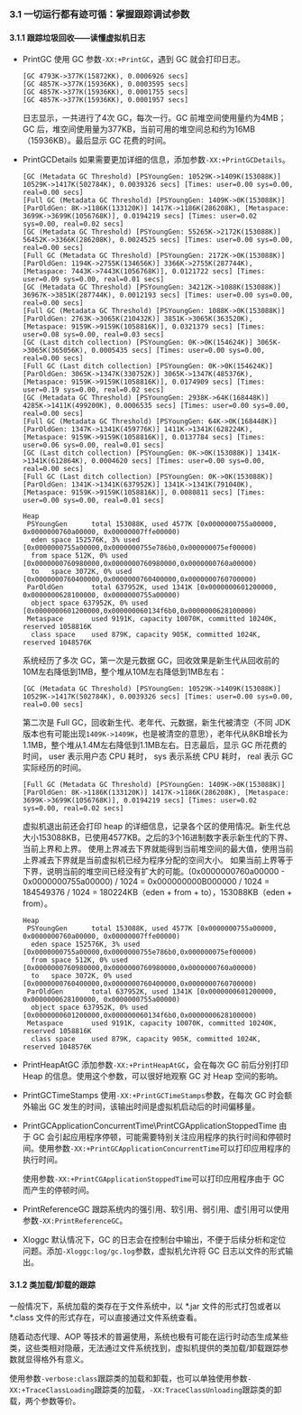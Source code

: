 ### 3.1 一切运行都有迹可循：掌握跟踪调试参数
#### 3.1.1 跟踪垃圾回收——读懂虚拟机日志
- PrintGC
  使用 GC 参数`-XX:+PrintGC`，遇到 GC 就会打印日志。
  ```
  [GC 4793K->377K(15872KK), 0.0006926 secs]
  [GC 4857K->377K(15936KK), 0.0003595 secs]
  [GC 4857K->377K(15936KK), 0.0001755 secs]
  [GC 4857K->377K(15936KK), 0.0001957 secs]
  ```
  日志显示，一共进行了4次 GC，每次一行。GC 前堆空间使用量约为4MB；GC 后，堆空间使用量为377KB，当前可用的堆空间总和约为16MB（15936KB）。最后显示 GC 花费的时间。

- PrintGCDetails
  如果需要更加详细的信息，添加参数`-XX:+PrintGCDetails`。
  ```
  [GC (Metadata GC Threshold) [PSYoungGen: 10529K->1409K(153088K)] 10529K->1417K(502784K), 0.0039326 secs] [Times: user=0.00 sys=0.00, real=0.00 secs]
  [Full GC (Metadata GC Threshold) [PSYoungGen: 1409K->0K(153088K)] [ParOldGen: 8K->1186K(133120K)] 1417K->1186K(286208K), [Metaspace: 3699K->3699K(1056768K)], 0.0194219 secs] [Times: user=0.02 sys=0.00, real=0.02 secs]
  [GC (Metadata GC Threshold) [PSYoungGen: 55265K->2172K(153088K)] 56452K->3366K(286208K), 0.0024525 secs] [Times: user=0.00 sys=0.00, real=0.00 secs]
  [Full GC (Metadata GC Threshold) [PSYoungGen: 2172K->0K(153088K)] [ParOldGen: 1194K->2755K(134656K)] 3366K->2755K(287744K), [Metaspace: 7443K->7443K(1056768K)], 0.0121722 secs] [Times: user=0.09 sys=0.00, real=0.01 secs]
  [GC (Metadata GC Threshold) [PSYoungGen: 34212K->1088K(153088K)] 36967K->3851K(287744K), 0.0012193 secs] [Times: user=0.00 sys=0.00, real=0.00 secs]
  [Full GC (Metadata GC Threshold) [PSYoungGen: 1088K->0K(153088K)] [ParOldGen: 2763K->3065K(210432K)] 3851K->3065K(363520K), [Metaspace: 9159K->9159K(1058816K)], 0.0321379 secs] [Times: user=0.08 sys=0.00, real=0.03 secs]
  [GC (Last ditch collection) [PSYoungGen: 0K->0K(154624K)] 3065K->3065K(365056K), 0.0005435 secs] [Times: user=0.00 sys=0.00, real=0.00 secs]
  [Full GC (Last ditch collection) [PSYoungGen: 0K->0K(154624K)] [ParOldGen: 3065K->1347K(330752K)] 3065K->1347K(485376K), [Metaspace: 9159K->9159K(1058816K)], 0.0174909 secs] [Times: user=0.19 sys=0.00, real=0.02 secs]
  [GC (Metadata GC Threshold) [PSYoungGen: 2938K->64K(168448K)] 4285K->1411K(499200K), 0.0006535 secs] [Times: user=0.00 sys=0.00, real=0.00 secs]
  [Full GC (Metadata GC Threshold) [PSYoungGen: 64K->0K(168448K)] [ParOldGen: 1347K->1341K(459776K)] 1411K->1341K(628224K), [Metaspace: 9159K->9159K(1058816K)], 0.0137784 secs] [Times: user=0.06 sys=0.00, real=0.01 secs]
  [GC (Last ditch collection) [PSYoungGen: 0K->0K(153088K)] 1341K->1341K(612864K), 0.0004620 secs] [Times: user=0.00 sys=0.00, real=0.00 secs]
  [Full GC (Last ditch collection) [PSYoungGen: 0K->0K(153088K)] [ParOldGen: 1341K->1341K(637952K)] 1341K->1341K(791040K), [Metaspace: 9159K->9159K(1058816K)], 0.0080811 secs] [Times: user=0.00 sys=0.00, real=0.01 secs]

  Heap
   PSYoungGen      total 153088K, used 4577K [0x0000000755a00000, 0x0000000760a00000, 0x00000007ffe00000)
    eden space 152576K, 3% used [0x0000000755a00000,0x0000000755e786b0,0x000000075ef00000)
    from space 512K, 0% used [0x0000000760980000,0x0000000760980000,0x0000000760a00000)
    to   space 3072K, 0% used [0x0000000760400000,0x0000000760400000,0x0000000760700000)
   ParOldGen       total 637952K, used 1341K [0x0000000601200000, 0x0000000628100000, 0x0000000755a00000)
    object space 637952K, 0% used [0x0000000601200000,0x000000060134f6b0,0x0000000628100000)
   Metaspace       used 9191K, capacity 10070K, committed 10240K, reserved 1058816K
    class space    used 879K, capacity 905K, committed 1024K, reserved 1048576K
  ```

  系统经历了多次 GC，第一次是元数据 GC，回收效果是新生代从回收前的10M左右降低到1MB，整个堆从10M左右降低到1MB左右：
  ```
  [GC (Metadata GC Threshold) [PSYoungGen: 10529K->1409K(153088K)] 10529K->1417K(502784K), 0.0039326 secs] [Times: user=0.00 sys=0.00, real=0.00 secs]
  ```

  第二次是 Full GC，回收新生代、老年代、元数据，新生代被清空（不同 JDK 版本也有可能出现`1409K->1409K`，也是被清空的意思），老年代从8KB增长为1.1MB，整个堆从1.4M左右降低到1.1MB左右。日志最后，显示 GC 所花费的时间， user 表示用户态 CPU 耗时， sys 表示系统 CPU 耗时， real 表示 GC 实际经历的时间。
  ```
  [Full GC (Metadata GC Threshold) [PSYoungGen: 1409K->0K(153088K)] [ParOldGen: 8K->1186K(133120K)] 1417K->1186K(286208K), [Metaspace: 3699K->3699K(1056768K)], 0.0194219 secs] [Times: user=0.02 sys=0.00, real=0.02 secs]
  ```

  虚拟机退出前还会打印 heap 的详细信息，记录各个区的使用情况。新生代总大小153088KB，已使用4577KB。之后的3个16进制数字表示新生代的下界、当前上界和上界。
  使用上界减去下界就能得到当前堆空间的最大值，使用当前上界减去下界就是当前虚拟机已经为程序分配的空间大小。
  如果当前上界等于下界，说明当前的堆空间已经没有扩大的可能。(0x0000000760a00000 - 0x0000000755a00000) / 1024 = 0x000000000B000000 / 1024 = 184549376 / 1024 = 180224KB（eden + from + to），153088KB（eden + from）。
  ```
  Heap
   PSYoungGen      total 153088K, used 4577K [0x0000000755a00000, 0x0000000760a00000, 0x00000007ffe00000)
    eden space 152576K, 3% used [0x0000000755a00000,0x0000000755e786b0,0x000000075ef00000)
    from space 512K, 0% used [0x0000000760980000,0x0000000760980000,0x0000000760a00000)
    to   space 3072K, 0% used [0x0000000760400000,0x0000000760400000,0x0000000760700000)
   ParOldGen       total 637952K, used 1341K [0x0000000601200000, 0x0000000628100000, 0x0000000755a00000)
    object space 637952K, 0% used [0x0000000601200000,0x000000060134f6b0,0x0000000628100000)
   Metaspace       used 9191K, capacity 10070K, committed 10240K, reserved 1058816K
    class space    used 879K, capacity 905K, committed 1024K, reserved 1048576K
  ```

- PrintHeapAtGC
  添加参数`-XX:+PrintHeapAtGC`，会在每次 GC 前后分别打印 Heap 的信息。使用这个参数，可以很好地观察 GC 对 Heap 空间的影响。

- PrintGCTimeStamps
  使用`-XX:+PrintGCTimeStamps`参数，在每次 GC 时会额外输出 GC 发生的时间，该输出时间是虚拟机启动后的时间偏移量。

- PrintGCApplicationConcurrentTime\PrintCGApplicationStoppedTime
  由于 GC 会引起应用程序停顿，可能需要特别关注应用程序的执行时间和停顿时间。使用参数`-XX:+PrintGCApplicationConcurrentTime`可以打印应用程序的执行时间。

  使用参数`-XX:+PrintCGApplicationStoppedTime`可以打印应用程序由于 GC 而产生的停顿时间。

- PrintReferenceGC
  跟踪系统内的强引用、软引用、弱引用、虚引用可以使用参数`-XX:PrintReferenceGC`。

- Xloggc
  默认情况下，GC 的日志会在控制台中输出，不便于后续分析和定位问题。添加`-Xloggc:log/gc.log`参数，虚拟机允许将 GC 日志以文件的形式输出。

#### 3.1.2 类加载/卸载的跟踪
  一般情况下，系统加载的类存在于文件系统中，以 *.jar 文件的形式打包或者以 *.class 文件的形式存在，可以直接通过文件系统查看。

  随着动态代理、AOP 等技术的普遍使用，系统也极有可能在运行时动态生成某些类，这些类相对隐蔽，无法通过文件系统找到，虚拟机提供的类加载/卸载跟踪参数就显得格外有意义。

  使用参数`-verbose:class`跟踪类的加载和卸载，也可以单独使用参数`-XX:+TraceClassLoading`跟踪类的加载，`-XX:TraceClassUnloading`跟踪类的卸载，两个参数等价。